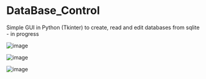 # DataBase_Control
Simple GUI in Python (Tkinter) to create, read and edit databases from sqlite - in progress

![image](https://user-images.githubusercontent.com/99027230/190215926-dc9e684a-6973-44f7-a941-ddb04782b88a.png)

![image](https://user-images.githubusercontent.com/99027230/190216170-33db1a4d-3454-493a-ad44-2649f282dec1.png)

![image](https://user-images.githubusercontent.com/99027230/190216286-cf8dc7b2-a183-4ee2-941e-f1fc0803d34c.png)

